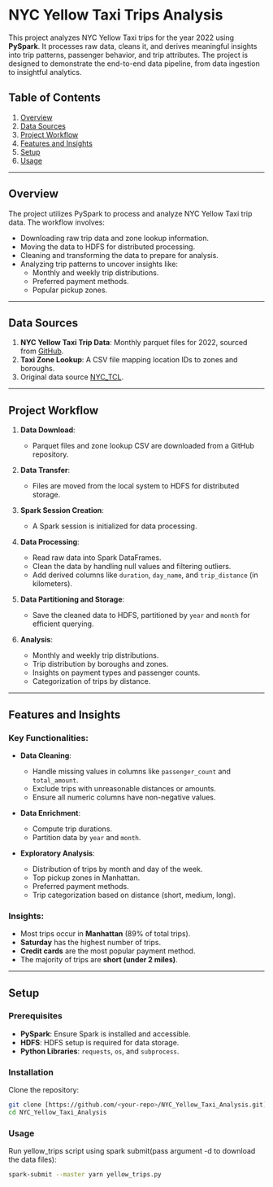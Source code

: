 # NYC Yellow Taxi Trips Analysis

This project analyzes NYC Yellow Taxi trips for the year 2022 using **PySpark**. It processes raw data, cleans it, and derives meaningful insights into trip patterns,
passenger behavior, and trip attributes. The project is designed to demonstrate the end-to-end data pipeline, from data ingestion to insightful analytics.

## Table of Contents

1. [Overview](#overview)
2. [Data Sources](#data-sources)
3. [Project Workflow](#project-workflow)
4. [Features and Insights](#features-and-insights)
5. [Setup](#setup)
6. [Usage](#usage)


---

## Overview

The project utilizes PySpark to process and analyze NYC Yellow Taxi trip data. The workflow involves:
- Downloading raw trip data and zone lookup information.
- Moving the data to HDFS for distributed processing.
- Cleaning and transforming the data to prepare for analysis.
- Analyzing trip patterns to uncover insights like:
  - Monthly and weekly trip distributions.
  - Preferred payment methods.
  - Popular pickup zones.

---

## Data Sources

1. **NYC Yellow Taxi Trip Data**: Monthly parquet files for 2022, sourced from [GitHub](https://github.com/KareeemBeltagy/NYC_TCL_Taxi).
2. **Taxi Zone Lookup**: A CSV file mapping location IDs to zones and boroughs.
3. Original data source [NYC_TCL](https://www.nyc.gov/site/tlc/about/tlc-trip-record-data.page).

---

## Project Workflow

1. **Data Download**: 
   - Parquet files and zone lookup CSV are downloaded from a GitHub repository.

2. **Data Transfer**:
   - Files are moved from the local system to HDFS for distributed storage.

3. **Spark Session Creation**:
   - A Spark session is initialized for data processing.

4. **Data Processing**:
   - Read raw data into Spark DataFrames.
   - Clean the data by handling null values and filtering outliers.
   - Add derived columns like `duration`, `day_name`, and `trip_distance` (in kilometers).

5. **Data Partitioning and Storage**:
   - Save the cleaned data to HDFS, partitioned by `year` and `month` for efficient querying.

6. **Analysis**:
   - Monthly and weekly trip distributions.
   - Trip distribution by boroughs and zones.
   - Insights on payment types and passenger counts.
   - Categorization of trips by distance.

---

## Features and Insights

### Key Functionalities:
- **Data Cleaning**:
  - Handle missing values in columns like `passenger_count` and `total_amount`.
  - Exclude trips with unreasonable distances or amounts.
  - Ensure all numeric columns have non-negative values.

- **Data Enrichment**:
  - Compute trip durations.
  - Partition data by `year` and `month`.

- **Exploratory Analysis**:
  - Distribution of trips by month and day of the week.
  - Top pickup zones in Manhattan.
  - Preferred payment methods.
  - Trip categorization based on distance (short, medium, long).

### Insights:
- Most trips occur in **Manhattan** (89% of total trips).
- **Saturday** has the highest number of trips.
- **Credit cards** are the most popular payment method.
- The majority of trips are **short (under 2 miles)**.

---

## Setup

### Prerequisites
- **PySpark**: Ensure Spark is installed and accessible.
- **HDFS**: HDFS setup is required for data storage.
- **Python Libraries**: `requests`, `os`, and `subprocess`.

### Installation
Clone the repository:
```bash
git clone [https://github.com/<your-repo>/NYC_Yellow_Taxi_Analysis.git](https://github.com/KareeemBeltagy/NYC_TCL_Taxi.git)
cd NYC_Yellow_Taxi_Analysis
```

### Usage
Run yellow_trips script using spark submit(pass argument -d to download the data files):
```bash
spark-submit --master yarn yellow_trips.py

